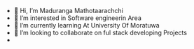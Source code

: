 - 👋 Hi, I’m Maduranga Mathotaarachchi
- 👀 I’m interested in Software engineerin Area
- 🌱 I’m currently learning At University Of Moratuwa
- 💞️ I’m looking to collaborate on ful stack developing Projects
-

<!---
MaduMathota/MaduMathota is a ✨ special ✨ repository because its `README.md` (this file) appears on your GitHub profile.
You can click the Preview link to take a look at your changes.
--->
